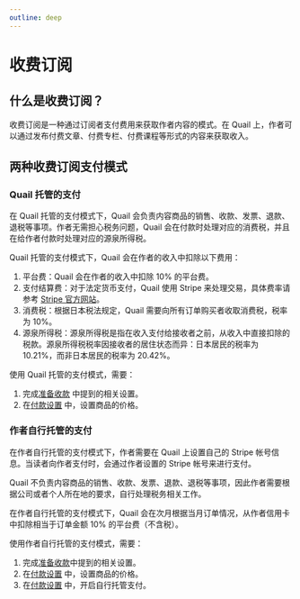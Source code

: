 ```yaml
---
outline: deep
---
```


# 收费订阅

## 什么是收费订阅？

收费订阅是一种通过订阅者支付费用来获取作者内容的模式。在 Quail 上，作者可以通过发布付费文章、付费专栏、付费课程等形式的内容来获取收入。

## 两种收费订阅支付模式

### Quail 托管的支付

在 Quail 托管的支付模式下，Quail 会负责内容商品的销售、收款、发票、退款、退税等事项。作者无需担心税务问题，Quail 会在付款时处理对应的消费税，并且在给作者付款时处理对应的源泉所得税。

Quail 托管的支付模式下，Quail 会在作者的收入中扣除以下费用：

1. 平台费：Quail 会在作者的收入中扣除 10% 的平台费。
2. 支付结算费：对于法定货币支付，Quail 使用 Stripe 来处理交易，具体费率请参考 [Stripe 官方网站](https://stripe.com/en-jp/pricing)。
3. 消费税：根据日本税法规定，Quail 需要向所有订单购买者收取消费税，税率为 10%。
4. 源泉所得税：源泉所得税是指在收入支付给接收者之前，从收入中直接扣除的税款。源泉所得税税率因接收者的居住状态而异：日本居民的税率为 10.21%，而非日本居民的税率为 20.42%。

使用 Quail 托管的支付模式，需要：

1. 完成[准备收款](./monetization.md) 中提到的相关设置。
2. 在[付款设置](./payment-settings.md) 中，设置商品的价格。

### 作者自行托管的支付

在作者自行托管的支付模式下，作者需要在 Quail 上设置自己的 Stripe 帐号信息。当读者向作者支付时，会通过作者设置的 Stripe 帐号来进行支付。

Quail 不负责内容商品的销售、收款、发票、退款、退税等事项，因此作者需要根据公司或者个人所在地的要求，自行处理税务相关工作。

在作者自行托管的支付模式下，Quail 会在次月根据当月订单情况，从作者信用卡中扣除相当于订单金额 10% 的平台费（不含税）。

使用作者自行托管的支付模式，需要：

1. 完成[准备收款](./monetization.md)中提到的相关设置。
2. 在[付款设置](./payment-settings.md) 中，设置商品的价格。
3. 在[付款设置](./payment-settings.md) 中，开启自行托管支付。
